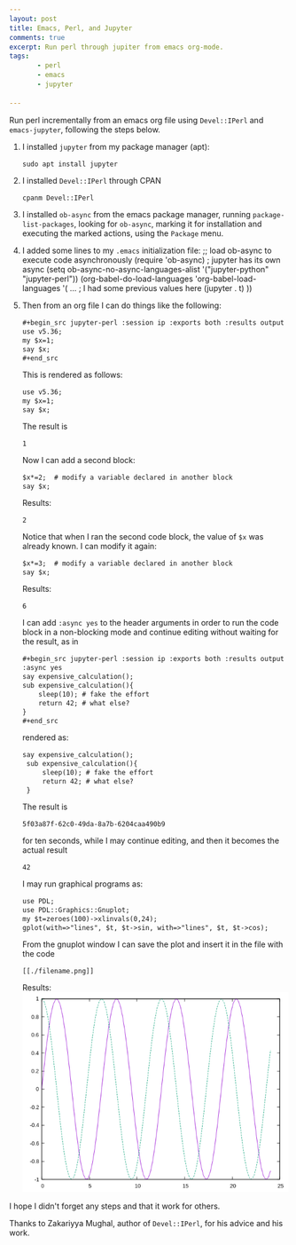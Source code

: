```yaml
---
layout: post
title: Emacs, Perl, and Jupyter
comments: true
excerpt: Run perl through jupiter from emacs org-mode.
tags:
       - perl
       - emacs
       - jupyter

---
```


Run perl incrementally from an emacs org file
using `Devel::IPerl` and `emacs-jupyter`, following the steps below.

1.  I installed `jupyter` from my package manager (apt):

        sudo apt install jupyter
2.  I installed `Devel::IPerl` through CPAN

        cpanm Devel::IPerl
3.  I installed `ob-async` from the emacs package manager, running
    `package-list-packages`, looking for `ob-async`, marking it for
    installation and executing the marked actions, using the `Package`
    menu.
4.  I added some lines to my `.emacs` initialization file:
    ;; load ob-async to execute code asynchronously
    (require 'ob-async)
    ; jupyter has its own async
    (setq ob-async-no-async-languages-alist '("jupyter-python" "jupyter-perl"))
    (org-babel-do-load-languages
      'org-babel-load-languages
      '(
        &#x2026;  ; I had some previous values here
        (jupyter . t)
        ))
5.  Then from an org file I can do things like the following:

        #+begin_src jupyter-perl :session ip :exports both :results output
        use v5.36;
        my $x=1;
        say $x;
        #+end_src

    This is rendered as follows:

        use v5.36;
        my $x=1;
        say $x;

    The result is

        1

    Now I can add a second block:

        $x*=2;  # modify a variable declared in another block
        say $x;

    Results:

        2

    Notice that when I ran the second code block, the value of `$x` was
    already known. I can modify it again:

        $x*=3;  # modify a variable declared in another block
        say $x;

    Results:

        6

    I can add `:async yes` to the header arguments in order to run the
    code block in a non-blocking mode and continue editing without
    waiting for the result, as in

        #+begin_src jupyter-perl :session ip :exports both :results output :async yes
        say expensive_calculation();
        sub expensive_calculation(){
            sleep(10); # fake the effort
            return 42; # what else?
        }
        #+end_src

    rendered as:

        say expensive_calculation();
         sub expensive_calculation(){
             sleep(10); # fake the effort
             return 42; # what else?
         }

    The result is

        5f03a87f-62c0-49da-8a7b-6204caa490b9

    for ten seconds, while I may continue editing, and then it becomes
    the actual result

        42

    I may run graphical programs as:

        use PDL;
        use PDL::Graphics::Gnuplot;
        my $t=zeroes(100)->xlinvals(0,24);
        gplot(with=>"lines", $t, $t->sin, with=>"lines", $t, $t->cos);

    From the gnuplot window I can save the plot and insert it in the
    file with the code

        [[./filename.png]]

    Results:
    ![img](/assets/image/20230808jupyter/grafica.png)

I hope I didn't forget any steps and that it work for others.

Thanks to Zakariyya Mughal, author of `Devel::IPerl`, for his advice
and his work.
